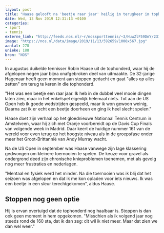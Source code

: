```yaml
---
layout: post
title: "Haase gelooft na 'beetje raar jaar' heilig in terugkeer in tophonderd"
date: Wed, 13 Nov 2019 12:31:13 +0100
categories: 
- sport 
- tennis 
externe_link: "http://feeds.nos.nl/~r/nossporttennis/~3/HuwZlF59DnY/2310272"
image: "https://nos.nl/data/image/2019/11/13/592659/1008x567.jpg"
aantal: 278
unieke: 188
bron: "NOS"
---
```


<p>In augustus duikelde tennisser Robin Haase uit de tophonderd, waar hij de afgelopen negen jaar bijna onafgebroken deel van uitmaakte. De 32-jarige Hagenaar heeft geen moment aan stoppen gedacht en gaat "alles op alles zetten" om terug te keren in die tophonderd.</p>
<p>"Het was een beetje een raar jaar. Ik heb in de dubbel veel mooie dingen laten zien, maar in het enkelspel eigenlijk helemaal niets. Tot aan de US Open heb ik goede wedstrijden gespeeld, maar ik won gewoon weinig, Daarna zat ik er echt een beetje doorheen en ging ik heel slecht spelen."</p>
<p>Haase doet zijn verhaal op het gloednieuwe Nationaal Tennis Centrum in Amstelveen, waar hij zich met Oranje voorbereidt op de Davis Cup Finals van volgende week in Madrid. Daar keert de huidige nummer 161 van de wereld voor even terug op het hoogste niveau als in de groepsfase onder meer het Groot-Brittannië van Andy Murray wacht.</p>
<p>Na de US Open in september was Haase vanwege zijn lage klassering gedwongen om kleinere toernooien te spelen. De keuze voor gravel als ondergrond deed zijn chronische knieproblemen toenemen, met als gevolg nog meer frustraties en nederlagen.</p>
<p>"Mentaal en fysiek werd het minder. Na die toernooien was ik blij dat het seizoen was afgelopen en dat ik me kon opladen voor iets nieuws. Ik was een beetje in een sleur terechtgekomen", aldus Haase.</p>
<h2>Stoppen nog geen optie</h2>
<p>Hij is ervan overtuigd dat de tophonderd nog haalbaar is. Stoppen is dan ook geen moment in hem opgekomen. "Misschien als ik volgend jaar nog steeds rond de 160 sta, dat ik dan zeg: dit wil ik niet meer. Maar dat zien we dan wel weer."</p><img src="http://feeds.feedburner.com/~r/nossporttennis/~4/HuwZlF59DnY" height="1" width="1" alt=""/>
